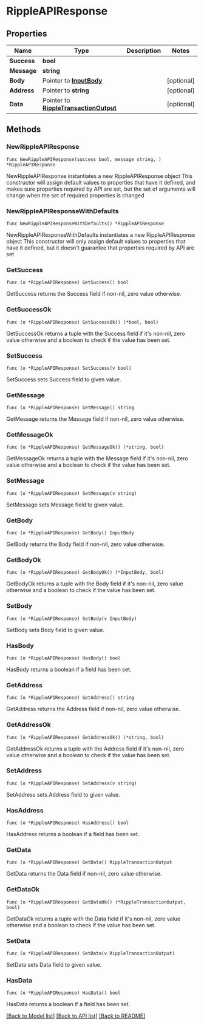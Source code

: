 # RippleAPIResponse

## Properties

| Name        | Type                                                                 | Description | Notes       |
| ----------- | -------------------------------------------------------------------- | ----------- | ----------- |
| **Success** | **bool**                                                             |             |             |
| **Message** | **string**                                                           |             |             |
| **Body**    | Pointer to [**InputBody**](InputBody.md)                             |             | \[optional] |
| **Address** | Pointer to **string**                                                |             | \[optional] |
| **Data**    | Pointer to [**RippleTransactionOutput**](RippleTransactionOutput.md) |             | \[optional] |

## Methods

### NewRippleAPIResponse

`func NewRippleAPIResponse(success bool, message string, ) *RippleAPIResponse`

NewRippleAPIResponse instantiates a new RippleAPIResponse object This constructor will assign default values to properties that have it defined, and makes sure properties required by API are set, but the set of arguments will change when the set of required properties is changed

### NewRippleAPIResponseWithDefaults

`func NewRippleAPIResponseWithDefaults() *RippleAPIResponse`

NewRippleAPIResponseWithDefaults instantiates a new RippleAPIResponse object This constructor will only assign default values to properties that have it defined, but it doesn't guarantee that properties required by API are set

### GetSuccess

`func (o *RippleAPIResponse) GetSuccess() bool`

GetSuccess returns the Success field if non-nil, zero value otherwise.

### GetSuccessOk

`func (o *RippleAPIResponse) GetSuccessOk() (*bool, bool)`

GetSuccessOk returns a tuple with the Success field if it's non-nil, zero value otherwise and a boolean to check if the value has been set.

### SetSuccess

`func (o *RippleAPIResponse) SetSuccess(v bool)`

SetSuccess sets Success field to given value.

### GetMessage

`func (o *RippleAPIResponse) GetMessage() string`

GetMessage returns the Message field if non-nil, zero value otherwise.

### GetMessageOk

`func (o *RippleAPIResponse) GetMessageOk() (*string, bool)`

GetMessageOk returns a tuple with the Message field if it's non-nil, zero value otherwise and a boolean to check if the value has been set.

### SetMessage

`func (o *RippleAPIResponse) SetMessage(v string)`

SetMessage sets Message field to given value.

### GetBody

`func (o *RippleAPIResponse) GetBody() InputBody`

GetBody returns the Body field if non-nil, zero value otherwise.

### GetBodyOk

`func (o *RippleAPIResponse) GetBodyOk() (*InputBody, bool)`

GetBodyOk returns a tuple with the Body field if it's non-nil, zero value otherwise and a boolean to check if the value has been set.

### SetBody

`func (o *RippleAPIResponse) SetBody(v InputBody)`

SetBody sets Body field to given value.

### HasBody

`func (o *RippleAPIResponse) HasBody() bool`

HasBody returns a boolean if a field has been set.

### GetAddress

`func (o *RippleAPIResponse) GetAddress() string`

GetAddress returns the Address field if non-nil, zero value otherwise.

### GetAddressOk

`func (o *RippleAPIResponse) GetAddressOk() (*string, bool)`

GetAddressOk returns a tuple with the Address field if it's non-nil, zero value otherwise and a boolean to check if the value has been set.

### SetAddress

`func (o *RippleAPIResponse) SetAddress(v string)`

SetAddress sets Address field to given value.

### HasAddress

`func (o *RippleAPIResponse) HasAddress() bool`

HasAddress returns a boolean if a field has been set.

### GetData

`func (o *RippleAPIResponse) GetData() RippleTransactionOutput`

GetData returns the Data field if non-nil, zero value otherwise.

### GetDataOk

`func (o *RippleAPIResponse) GetDataOk() (*RippleTransactionOutput, bool)`

GetDataOk returns a tuple with the Data field if it's non-nil, zero value otherwise and a boolean to check if the value has been set.

### SetData

`func (o *RippleAPIResponse) SetData(v RippleTransactionOutput)`

SetData sets Data field to given value.

### HasData

`func (o *RippleAPIResponse) HasData() bool`

HasData returns a boolean if a field has been set.

[\[Back to Model list\]](./#documentation-for-models) [\[Back to API list\]](./#documentation-for-api-endpoints) [\[Back to README\]](./)
